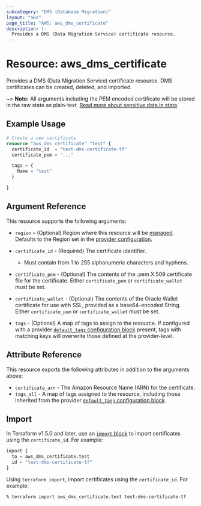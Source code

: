 ```yaml
---
subcategory: "DMS (Database Migration)"
layout: "aws"
page_title: "AWS: aws_dms_certificate"
description: |-
  Provides a DMS (Data Migration Service) certificate resource.
---
```


# Resource: aws_dms_certificate

Provides a DMS (Data Migration Service) certificate resource. DMS certificates can be created, deleted, and imported.

~> **Note:** All arguments including the PEM encoded certificate will be stored in the raw state as plain-text.
[Read more about sensitive data in state](https://www.terraform.io/docs/state/sensitive-data.html).

## Example Usage

```terraform
# Create a new certificate
resource "aws_dms_certificate" "test" {
  certificate_id  = "test-dms-certificate-tf"
  certificate_pem = "..."

  tags = {
    Name = "test"
  }

}
```

## Argument Reference

This resource supports the following arguments:

* `region` – (Optional) Region where this resource will be [managed](https://docs.aws.amazon.com/general/latest/gr/rande.html#regional-endpoints). Defaults to the Region set in the [provider configuration](https://registry.terraform.io/providers/hashicorp/aws/latest/docs#aws-configuration-reference).
* `certificate_id` - (Required) The certificate identifier.

    - Must contain from 1 to 255 alphanumeric characters and hyphens.

* `certificate_pem` - (Optional) The contents of the .pem X.509 certificate file for the certificate. Either `certificate_pem` or `certificate_wallet` must be set.
* `certificate_wallet` - (Optional) The contents of the Oracle Wallet certificate for use with SSL, provided as a base64-encoded String. Either `certificate_pem` or `certificate_wallet` must be set.
* `tags` - (Optional) A map of tags to assign to the resource. If configured with a provider [`default_tags` configuration block](https://registry.terraform.io/providers/hashicorp/aws/latest/docs#default_tags-configuration-block) present, tags with matching keys will overwrite those defined at the provider-level.

## Attribute Reference

This resource exports the following attributes in addition to the arguments above:

* `certificate_arn` - The Amazon Resource Name (ARN) for the certificate.
* `tags_all` - A map of tags assigned to the resource, including those inherited from the provider [`default_tags` configuration block](https://registry.terraform.io/providers/hashicorp/aws/latest/docs#default_tags-configuration-block).

## Import

In Terraform v1.5.0 and later, use an [`import` block](https://developer.hashicorp.com/terraform/language/import) to import certificates using the `certificate_id`. For example:

```terraform
import {
  to = aws_dms_certificate.test
  id = "test-dms-certificate-tf"
}
```

Using `terraform import`, import certificates using the `certificate_id`. For example:

```console
% terraform import aws_dms_certificate.test test-dms-certificate-tf
```
